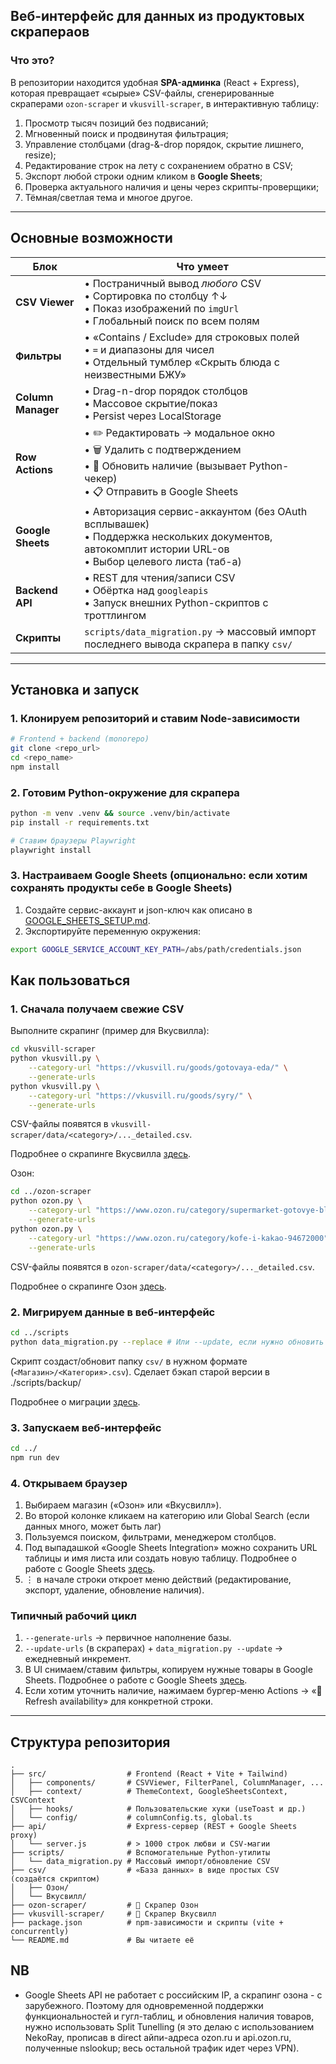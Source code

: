 ## Веб-интерфейс для данных из продуктовых скрапераов

### Что это?
В репозитории находится удобная **SPA-админка** (React + Express), которая превращает «сырые» CSV-файлы, сгенерированные скраперами `ozon-scraper` и `vkusvill-scraper`, в интерактивную таблицу:

1. Просмотр тысяч позиций без подвисаний;
2. Мгновенный поиск и продвинутая фильтрация;
3. Управление столбцами (drag-&-drop порядок, скрытие лишнего, resize);
4. Редактирование строк на лету с сохранением обратно в CSV;
5. Экспорт любой строки одним кликом в **Google Sheets**;
6. Проверка актуального наличия и цены через скрипты-проверщики;
7. Тёмная/светлая тема и многое другое.

---

## Основные возможности

| Блок | Что умеет |
|------|-----------|
| **CSV Viewer** | • Постраничный вывод *любого* CSV<br/>• Сортировка по столбцу ↑↓<br/>• Показ изображений по `imgUrl`<br/>• Глобальный поиск по всем полям |
| **Фильтры** | • «Contains / Exclude» для строковых полей<br/>• `=` и диапазоны для чисел<br/>• Отдельный тумблер «Скрыть блюда с неизвестными БЖУ» |
| **Column Manager** | • Drag-n-drop порядок столбцов<br/>• Массовое скрытие/показ<br/>• Persist через LocalStorage |
| **Row Actions** | • ✏️ Редактировать → модальное окно<br/>• 🗑 Удалить с подтверждением<br/>• 🔄 Обновить наличие (вызывает Python-чекер)<br/>• 📋 Отправить в Google Sheets |
| **Google Sheets** | • Авторизация сервис-аккаунтом (без OAuth всплывашек)<br/>• Поддержка нескольких документов, автокомплит истории URL-ов<br/>• Выбор целевого листа (таб-а) |
| **Backend API** | • REST для чтения/записи CSV<br/>• Обёртка над `googleapis`<br/>• Запуск внешних Python-скриптов с троттлингом |
| **Скрипты** | `scripts/data_migration.py` → массовый импорт последнего вывода скрапера в папку `csv/` |

---

## Установка и запуск

### 1. Клонируем репозиторий и ставим Node-зависимости
```bash
# Frontend + backend (monorepo)
git clone <repo_url>
cd <repo_name>
npm install
```

### 2. Готовим Python-окружение для скрапера
```bash
python -m venv .venv && source .venv/bin/activate
pip install -r requirements.txt

# Ставим браузеры Playwright
playwright install
```

### 3. Настраиваем Google Sheets (опционально: если хотим сохранять продукты себе в Google Sheets)
1. Создайте сервис-аккаунт и json-ключ как описано в [GOOGLE_SHEETS_SETUP.md](./GOOGLE_SHEETS_SETUP.md).
2. Экспортируйте переменную окружения:
```bash
export GOOGLE_SERVICE_ACCOUNT_KEY_PATH=/abs/path/credentials.json
```

## Как пользоваться

### 1. Сначала получаем свежие CSV
Выполните скрапинг (пример для Вкусвилла):
```bash
cd vkusvill-scraper
python vkusvill.py \
    --category-url "https://vkusvill.ru/goods/gotovaya-eda/" \
    --generate-urls
python vkusvill.py \
    --category-url "https://vkusvill.ru/goods/syry/" \
    --generate-urls
```
CSV-файлы появятся в `vkusvill-scraper/data/<category>/..._detailed.csv`.

Подробнее о скрапинге Вкусвилла [здесь](./vkusvill-scraper/README.md).

Озон:
```bash
cd ../ozon-scraper
python ozon.py \
    --category-url "https://www.ozon.ru/category/supermarket-gotovye-blyuda-9521000" \
    --generate-urls
python ozon.py \
    --category-url "https://www.ozon.ru/category/kofe-i-kakao-94672000" \
    --generate-urls
```
CSV-файлы появятся в `ozon-scraper/data/<category>/..._detailed.csv`.

Подробнее о скрапинге Озон [здесь](./ozon-scraper/README.md).

### 2. Мигрируем данные в веб-интерфейс
```bash
cd ../scripts
python data_migration.py --replace # Или --update, если нужно обновить данные
```
Скрипт создаст/обновит папку `csv/` в нужном формате (`<Магазин>/<Категория>.csv`). Сделает бэкап старой версии в ./scripts/backup/

Подробнее о миграции [здесь](./scripts/data_migration.py).

### 3. Запускаем веб-интерфейс
```bash
cd ../
npm run dev
```

### 4. Открываем браузер
1. Выбираем магазин («Озон» или «Вкусвилл»).
2. Во второй колонке кликаем на категорию или Global Search (если данных много, может быть лаг)
3. Пользуемся поиском, фильтрами, менеджером столбцов.
4. Под выпадашкой «Google Sheets Integration» можно сохранить URL таблицы и имя листа или создать новую таблицу. Подробнее о работе с Google Sheets [здесь](./GOOGLE_SHEETS_SETUP.md).
5. ⋮ в начале строки откроет меню действий (редактирование, экспорт, удаление, обновление наличия).

### Типичный рабочий цикл
1. `--generate-urls` → первичное наполнение базы.
2. `--update-urls` (в скраперах) + `data_migration.py --update` → ежедневный инкремент.
3. В UI снимаем/ставим фильтры, копируем нужные товары в Google Sheets. Подробнее о работе с Google Sheets [здесь](./GOOGLE_SHEETS_SETUP.md).
4. Если хотим уточнить наличие, нажимаем бургер-меню Actions → «🔄 Refresh availability» для конкретной строки.

---

## Структура репозитория
```
.
├── src/                  # Frontend (React + Vite + Tailwind)
│   ├── components/       # CSVViewer, FilterPanel, ColumnManager, ...
│   ├── context/          # ThemeContext, GoogleSheetsContext, CSVContext
│   ├── hooks/            # Пользовательские хуки (useToast и др.)
│   └── config/           # columnConfig.ts, global.ts
├── api/                  # Express-сервер (REST + Google Sheets proxy)
│   └── server.js         # > 1000 строк любви и CSV-магии
├── scripts/              # Вспомогательные Python-утилиты
│   └── data_migration.py # Массовый импорт/обновление CSV
├── csv/                  # «База данных» в виде простых CSV (создаётся скриптом)
│   ├── Озон/
│   └── Вкусвилл/
├── ozon-scraper/         # 🥑 Скрапер Озон
├── vkusvill-scraper/     # 🥦 Скрапер Вкусвилл
├── package.json          # npm-зависимости и скрипты (vite + concurrently)
└── README.md             # Вы читаете её
```

## NB
- Google Sheets API не работает с российским IP, а скрапинг озона - с зарубежного. Поэтому для одновременной поддержки функциональностей и гугл-таблиц, и обновления наличия товаров, нужно использовать Split Tunelling (я это делаю с использованием NekoRay, прописав в direct айпи-адреса ozon.ru и api.ozon.ru, полученные nslookup; весь остальной трафик идет через VPN).